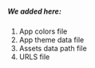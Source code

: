 ##### We added here:
1. App colors file
2. App theme data file
3. Assets data path file
4. URLS file